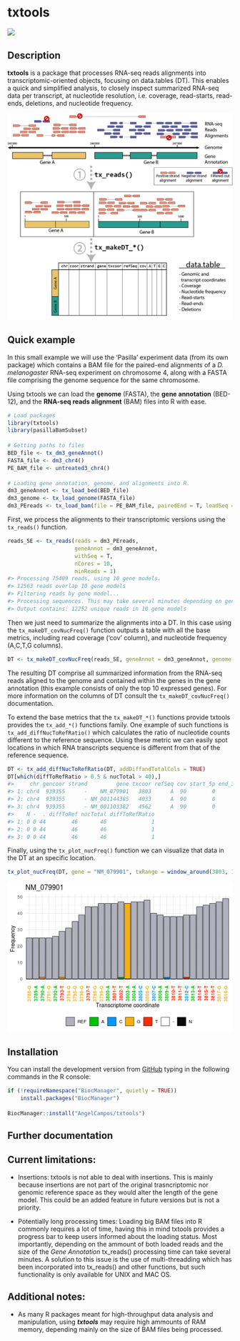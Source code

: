 
# txtools

<!-- badges: start -->

[![](https://img.shields.io/badge/devel%20version-0.0.3-blue.svg)](https://github.com/AngelCampos/txtools)
<!-- badges: end -->

## Description

**txtools** is a package that processes RNA-seq reads alignments into
transcriptomic-oriented objects, focusing on data.tables (DT). This
enables a quick and simplified analysis, to closely inspect summarized
RNA-seq data per transcript, at nucleotide resolution, i.e. coverage,
read-starts, read-ends, deletions, and nucleotide frequency.

![mainFunctions](man/figures/readme_1.png)

## Quick example

In this small example we will use the ‘Pasilla’ experiment data (from
its own package) which contains a BAM file for the paired-end alignments
of a *D. melanogaster* RNA-seq experiment on chromosome 4, along with a
FASTA file comprising the genome sequence for the same chromosome.

Using txtools we can load the **genome** (FASTA), the **gene
annotation** (BED-12), and the **RNA-seq reads alignment** (BAM) files
into R with ease.

``` r
# Load packages
library(txtools)
library(pasillaBamSubset)

# Getting paths to files
BED_file <- tx_dm3_geneAnnot()
FASTA_file <- dm3_chr4()
PE_BAM_file <- untreated3_chr4()

# Loading gene annotation, genome, and alignments into R.
dm3_geneAnnot <- tx_load_bed(BED_file)
dm3_genome <- tx_load_genome(FASTA_file)
dm3_PEreads <- tx_load_bam(file = PE_BAM_file, pairedEnd = T, loadSeq = T)
```

First, we process the alignments to their transcriptomic versions using
the `tx_reads()` function.

``` r
reads_SE <- tx_reads(reads = dm3_PEreads, 
                     geneAnnot = dm3_geneAnnot, 
                     withSeq = T, 
                     nCores = 10, 
                     minReads = 1)
#> Processing 75409 reads, using 10 gene models. 
#> 12563 reads overlap 10 gene models 
#> Filtering reads by gene model... 
#> Processing sequences. This may take several minutes depending on geneAnnot size ... 
#> Output contains: 12252 unique reads in 10 gene models
```

Then we just need to summarize the alignments into a DT. In this case
using the `tx_makeDT_covNucFreq()` function outputs a table with all the
base metrics, including read coverage (‘cov’ column), and nucleotide
frequency (A,C,T,G columns).

``` r
DT <- tx_makeDT_covNucFreq(reads_SE, geneAnnot = dm3_geneAnnot, genome = dm3_genome)
```

The resulting DT comprise all summarized information from the RNA-seq
reads aligned to the genome and contained within the genes in the gene
annotation (this example consists of only the top 10 expressed genes).
For more information on the columns of DT consult the
`tx_makeDT_covNucFreq()` documentation.

To extend the base metrics that the `tx_makeDT_*()` functions provide
txtools provides the `tx_add_*()` functions family. One example of such
functions is `tx_add_diffNucToRefRatio()` which calculates the ratio of
nucleotide counts different to the reference sequence. Using these
metric we can easily spot locations in which RNA transcripts sequence is
different from that of the reference sequence.

``` r
DT <- tx_add_diffNucToRefRatio(DT, addDiffandTotalCols = TRUE)
DT[which(diffToRefRatio > 0.5 & nucTotal > 40),]
#>     chr gencoor strand         gene txcoor refSeq cov start_5p end_3p A C  G T
#> 1: chr4  939355      -    NM_079901   3803      A  90        0      0 0 0 46 0
#> 2: chr4  939355      - NM_001144385   4033      A  90        0      0 0 0 46 0
#> 3: chr4  939355      - NM_001103382   4562      A  90        0      0 0 0 46 0
#>    N -  . diffToRef nucTotal diffToRefRatio
#> 1: 0 0 44        46       46              1
#> 2: 0 0 44        46       46              1
#> 3: 0 0 44        46       46              1
```

Finally, using the `tx_plot_nucFreq()` function we can visualize that
data in the DT at an specific location.

``` r
tx_plot_nucFreq(DT, gene = "NM_079901", txRange = window_around(3803, 15))
```

![](man/figures/README-plotNucFreq-1.png)<!-- -->

## Installation

You can install the development version from
[GitHub](https://github.com/AngelCampos/txtools) typing in the following
commands in the R console:

``` r
if (!requireNamespace("BiocManager", quietly = TRUE))
    install.packages("BiocManager")

BiocManager::install("AngelCampos/txtools")
```

## Further documentation

## Current limitations:

  - Insertions: txtools is not able to deal with insertions. This is
    mainly because insertions are not part of the original
    trasncriptomic nor genomic reference space as they would alter the
    length of the gene model. This could be an added feature in future
    versions but is not a priority.

  - Potentially long processing times: Loading big BAM files into R
    commonly requires a lot of time, having this in mind txtools
    provides a progress bar to keep users informed about the loading
    status. Most importantly, depending on the ammount of both loaded
    reads and the size of the *Gene Annotation* tx\_reads() processing
    time can take several minutes. A solution to this issue is the use
    of multi-threadding which has been incorporated into tx\_reads() and
    other functions, but such functionality is only available for UNIX
    and MAC OS.

## Additional notes:

  - As many R packages meant for high-throughput data analysis and
    manipulation, using ***txtools*** may require high ammounts of RAM
    memory, depending mainly on the size of BAM files being processed.
